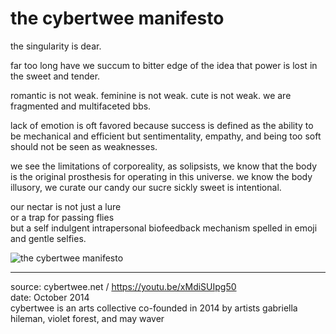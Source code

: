# the cybertwee manifesto

the singularity is dear.

far too long have we succum to bitter edge of the idea that power is lost in the sweet and tender.

romantic is not weak. feminine is not weak. cute is not weak. we are fragmented and multifaceted bbs.

lack of emotion is oft favored because success is defined as the ability to be mechanical and efficient but sentimentality, empathy, and being too soft should not be seen as weaknesses.

we see the limitations of corporeality, as solipsists, we know that the body is the original prosthesis for operating in this universe. we know the body illusory, we curate our candy our sucre sickly sweet is intentional.
    
our nectar is not just a lure    
or a trap for passing flies   
but a self indulgent intrapersonal biofeedback mechanism spelled in emoji and gentle selfies.

![the cybertwee manifesto](../content/manifestos-img/2014-cybertwee-manifesto.gif)

---

source: cybertwee.net / https://youtu.be/xMdiSUIpg50    
date: October 2014    
cybertwee is an arts collective co-founded in 2014 by artists gabriella hileman, violet forest, and may waver